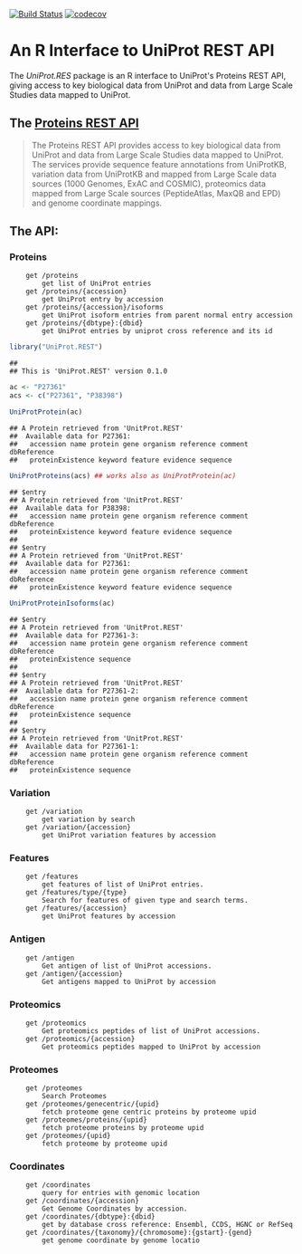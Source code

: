 [![Build Status](https://travis-ci.org/lgatto/UniProt.REST.svg?branch=master)](https://travis-ci.org/lgatto/UniProt.REST)
[![codecov](https://codecov.io/gh/lgatto/UniProt.REST/branch/master/graph/badge.svg)](https://codecov.io/gh/lgatto/UniProt.REST)

# An R Interface to UniProt REST API

The *UniProt.RES* package is an R interface to UniProt's Proteins REST
API, giving access to key biological data from UniProt and data from
Large Scale Studies data mapped to UniProt.


## The [Proteins REST API](https://www.ebi.ac.uk/proteins/api/doc/swagger/)

> The Proteins REST API provides access to key biological data from
> UniProt and data from Large Scale Studies data mapped to
> UniProt. The services provide sequence feature annotations from
> UniProtKB, variation data from UniProtKB and mapped from Large Scale
> data sources (1000 Genomes, ExAC and COSMIC), proteomics data mapped
> from Large Scale sources (PeptideAtlas, MaxQB and EPD) and genome
> coordinate mappings.

## The API:

### Proteins

        get /proteins
            get list of UniProt entries
        get /proteins/{accession}
            get UniProt entry by accession
        get /proteins/{accession}/isoforms
            get UniProt isoform entries from parent normal entry accession
        get /proteins/{dbtype}:{dbid}
            get UniProt entries by uniprot cross reference and its id


```r
library("UniProt.REST")
```

```
## 
## This is 'UniProt.REST' version 0.1.0
```

```r
ac <- "P27361"
acs <- c("P27361", "P38398")

UniProtProtein(ac)
```

```
## A Protein retrieved from 'UnitProt.REST'
##  Available data for P27361:
##   accession name protein gene organism reference comment dbReference
##   proteinExistence keyword feature evidence sequence
```

```r
UniProtProteins(acs) ## works also as UniProtProtein(ac)
```

```
## $entry
## A Protein retrieved from 'UnitProt.REST'
##  Available data for P38398:
##   accession name protein gene organism reference comment dbReference
##   proteinExistence keyword feature evidence sequence
## 
## $entry
## A Protein retrieved from 'UnitProt.REST'
##  Available data for P27361:
##   accession name protein gene organism reference comment dbReference
##   proteinExistence keyword feature evidence sequence
```

```r
UniProtProteinIsoforms(ac)
```

```
## $entry
## A Protein retrieved from 'UnitProt.REST'
##  Available data for P27361-3:
##   accession name protein gene organism reference comment dbReference
##   proteinExistence sequence
## 
## $entry
## A Protein retrieved from 'UnitProt.REST'
##  Available data for P27361-2:
##   accession name protein gene organism reference comment dbReference
##   proteinExistence sequence
## 
## $entry
## A Protein retrieved from 'UnitProt.REST'
##  Available data for P27361-1:
##   accession name protein gene organism reference comment dbReference
##   proteinExistence sequence
```

### Variation

        get /variation
            get variation by search
        get /variation/{accession}
            get UniProt variation features by accession

### Features

        get /features
            get features of list of UniProt entries.
        get /features/type/{type}
            Search for features of given type and search terms.
        get /features/{accession}
            get UniProt features by accession

### Antigen

        get /antigen
            Get antigen of list of UniProt accessions.
        get /antigen/{accession}
            Get antigens mapped to UniProt by accession

### Proteomics

        get /proteomics
            Get proteomics peptides of list of UniProt accessions.
        get /proteomics/{accession}
            Get proteomics peptides mapped to UniProt by accession

### Proteomes

        get /proteomes
            Search Proteomes
        get /proteomes/genecentric/{upid}
            fetch proteome gene centric proteins by proteome upid
        get /proteomes/proteins/{upid}
            fetch proteome proteins by proteome upid
        get /proteomes/{upid}
            fetch proteome by proteome upid

### Coordinates

        get /coordinates
            query for entries with genomic location
        get /coordinates/{accession}
            Get Genome Coordinates by accession.
        get /coordinates/{dbtype}:{dbid}
            get by database cross reference: Ensembl, CCDS, HGNC or RefSeq
        get /coordinates/{taxonomy}/{chromosome}:{gstart}-{gend}
            get genome coordinate by genome locatio

